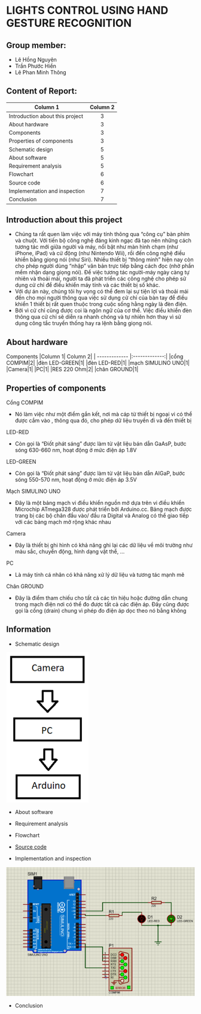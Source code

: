 # LIGHTS CONTROL USING HAND GESTURE RECOGNITION

## Group member:
- Lê Hồng Nguyên
- Trần Phước Hiền
- Lê Phan Minh Thông

## Content of Report:
|Column 1| Column 2|
| ------------- |:-------------:|
|Introduction about this project|3|
|About hardware|3|
|Components|3|
|Properties of components|3|
|Schematic design|5|
|About software|5|
|Requirement analysis|5|
|Flowchart|6|
|Source code|6|
|Implementation and inspection|7|
|Conclusion|7|

## Introduction about this project
- Chúng ta rất quen làm việc với máy tính thông qua “công cụ” bàn phím và chuột. Với tiến bộ công nghệ đáng kinh ngạc đã tạo nên những cách tương tác mới giữa người và máy, nổi bật như màn hình chạm (như iPhone, iPad) và cử động (như Nintendo Wii), rồi đến công nghệ điều khiển bằng giọng nói (như Siri). Nhiều thiết bị “thông minh” hiện nay còn cho phép người dùng “nhập” văn bản trực tiếp bằng cách đọc (nhờ phần mềm nhận dạng giọng nói). Để việc tương tác người-máy ngày càng tự nhiên và thoải mái, người ta đã phát triển các công nghệ cho phép sử dụng cử chỉ để điều khiển máy tính và các thiết bị số khác.
- Với dự án này, chúng tôi hy vọng có thể đem lại sự tiện lợi và thoải mái đến cho mọi người thông qua việc sử dụng cử chỉ của bàn tay để điều khiển 1 thiết bị rất quen thuộc trong cuộc sống hằng ngày là đèn điện. 
- Bởi vì cử chỉ cũng được coi là ngôn ngữ của cơ thể. Việc điều khiển đèn thông qua cử chỉ sẽ diễn ra nhanh chóng và tự nhiên hơn thay vì sử dụng công tắc truyền thống hay ra lệnh bằng giọng nói.

## About hardware
Components
|Column 1| Column 2|
| ------------- |:-------------:|
|cổng COMPIM|2|
|đèn LED-GREEN|1|
|đèn LED-RED|1|
|mạch SIMULINO UNO|1|
|Camera|1|
|PC|1|
|RES 220 Ohm|2|
|chân GROUND|1|

## Properties of components

Cổng COMPIM
- Nó làm việc như một điểm gắn kết, nơi mà cáp từ thiết bị ngoại vi có thể được cắm vào , thông qua đó, cho phép dữ liệu truyền đi và đến thiết bị

LED-RED
- Còn gọi là “Điốt phát sáng” được làm từ vật liệu bán dẫn GaAsP, bước sóng 630-660 nm, hoạt động ở mức điện áp 1.8V

LED-GREEN
- Còn gọi là “Điốt phát sáng” được làm từ vật liệu bán dẫn AIGaP, bước sóng 550-570 nm, hoạt động ở mức điện áp 3.5V

Mạch SIMULINO UNO
- Đây là một bảng mạch vi điều khiển nguồn mở dựa trên vi điều khiển Microchip ATmega328 được phát triển bởi Arduino.cc. Bảng mạch được trang bị các bộ chân đầu vào/ đầu ra Digital và Analog có thể giao tiếp với các bảng mạch mở rộng khác nhau

Camera
- Đây là thiết bị ghi hình có khả năng ghi lại các dữ liệu về môi trường như màu sắc, chuyển động, hình dạng vật thể, …

PC
- Là máy tính cá nhân có khả năng xử lý dữ liệu và tương tác mạnh mẽ

Chân GROUND
- Đây là điểm tham chiếu cho tất cả các tín hiệu hoặc đường dẫn chung trong mạch điện nơi có thể đo được tất cả các điện áp. Đây cũng được gọi là cống (drain) chung vì phép đo điện áp dọc theo nó bằng không

## Information
- Schematic design
<img src="https://github.com/hienlu2010vn/pythonLedController/blob/main/Images/Schematic%20design.png">

- About software

- Requirement analysis

- Flowchart

- [Source code](https://github.com/hienlu2010vn/pythonLedController)

- Implementation and inspection
<img src="https://github.com/hienlu2010vn/pythonLedController/blob/main/Images/Implementation%20and%20inspection.png">

- Conclusion
